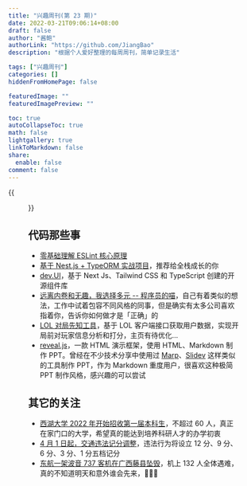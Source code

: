```yaml
---
title: "兴趣周刊(第 23 期)"
date: 2022-03-21T09:06:14+08:00
draft: false
author: "酱鲍"
authorLink: "https://github.com/JiangBao"
description: "根据个人爱好整理的每周周刊，简单记录生活"

tags: ["兴趣周刊"]
categories: []
hiddenFromHomePage: false

featuredImage: ""
featuredImagePreview: ""

toc: true
autoCollapseToc: true
math: false
lightgallery: true
linkToMarkdown: false
share:
  enable: false
comment: false
---
```


<!--more-->

{{<figure src="https://jiangbao-1258001083.cos.ap-shanghai.myqcloud.com/black.png">}}

## 代码那些事
* [零基础理解 ESLint 核心原理](https://mp.weixin.qq.com/s/wzFh_dvB13hq9OV3pC955w)
* [基于 Nest.js + TypeORM 实战项目](https://mp.weixin.qq.com/s/V54XLHnXenTZLsVCYBM92A)，推荐给全栈成长的你
* [dev.UI](https://dev-ui.vercel.app/)，基于 Next Js、Tailwind CSS 和 TypeScript 创建的开源组件库
* [远离内卷和无趣，我选择多元 -- 程序员的喵](https://catcoding.me/p/diversity/)，自己有着类似的想法，工作中试着包容不同风格的同事，但是确实有太多公司喜欢指着你，告诉你如何做才是「正确」的
* [LOL 对局先知工具](https://github.com/real-web-world/hh-lol-prophet)，基于 LOL 客户端接口获取用户数据，实现开局前对玩家信息分析和打分，主页有待优化...
* [reveal.js](https://github.com/hakimel/reveal.js)，一款 HTML 演示框架，使用 HTML、Markdown 制作 PPT。曾经在不少技术分享中使用过 [Marp](https://marp.app/)、[Slidev](https://sli.dev/) 这样类似的工具制作 PPT，作为 Markdown 重度用户，很喜欢这种极简 PPT 制作风格，感兴趣的可以尝试

## 其它的关注
* [西湖大学 2022 年开始招收第一届本科生](https://zh-ugadmissions.westlake.edu.cn)，不超过 60 人，真正在家门口的大学，希望真的能达到培养科研人才的办学初衷
* [4 月 1 日起，交通违法记分调整](http://henan.china.com.cn/legal/2022-03/26/content_41917516.htm)，违法行为将设立 12 分、9 分、6 分、3 分、1 分五档记分
* [东航一架波音 737 客机在广西藤县坠毁](https://www.zhihu.com/question/523245532)，机上 132 人全体遇难，真的不知道明天和意外谁会先来，🙏🙏🙏